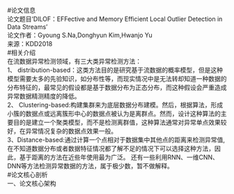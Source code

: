 #论文信息    
论文题目‘DILOF：EFFective and Memory Efficient Local Outlier Detection in Data Streams’    
论文作者：Gyoung S.Na,Donghyun Kim,Hwanjo Yu    
来源：KDD2018   
#相关介绍    
在流数据异常检测领域，有三大类异常检测方法：   
1、 distribution-based：这类方法目的是研究基于流数据的概率模型，但是这种模型需要太多的先验知识，如分布性等，而现实情况中是无法转却知道一种数据的分布特征的，最常见的假设都是基于数据分布为正态分布，而这种假设会严重造成异常数据精测精度的降低。   
2、 Clustering-based:构建集群来为底层数据分布建模。然后，根据算法，形成小簇的数据点或远离簇形中心的数据点被认为是离群点。然而，设计这种算法的主要目的是建立一个聚类模型，而不是检测离群值，这种算法通常对异常单点效果较好，在异常情况复杂的数据点效果一般。   
3、Distance-based:通过计算一个点相对于数据集中其他点的距离来检测异常值,在不知道数据分布或者数据特征情况都了解不足的情况下可以选择这种方法，因此，基于距离的方法在近些年使用最为广泛。
还有一些利用RNN、一维CNN、DNN等方法检测异常数据的方法，属于极少数，暂不做解释。    
#论文核心剖析   
一、论文核心架构    
